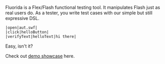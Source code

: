 Fluorida is a Flex/Flash functional testing tool. It manipulates Flash just as real users do. As a tester, you write test cases with our simple but still expressive DSL.

```
|open|aut.swf|
|click|helloButton|
|verifyText|helloText|hi there|
```

Easy, isn't it?

Check out [demo showcase](http://fluorida.thoughtworkers.org/tester/open?suite=default.fls) here.